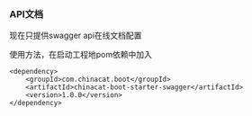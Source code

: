 ### API文档

现在只提供swagger api在线文档配置

使用方法，在启动工程地pom依赖中加入
```
<dependency>
    <groupId>com.chinacat.boot</groupId>
    <artifactId>chinacat-boot-starter-swagger</artifactId>
    <version>1.0.0</version>
</dependency>
```